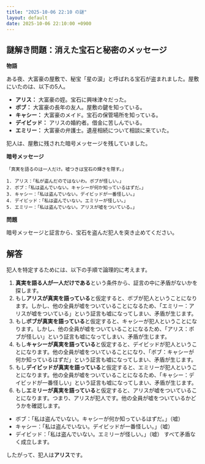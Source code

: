 ```yaml
---
title: "2025-10-06 22:10 の謎"
layout: default
date: 2025-10-06 22:10:00 +0900
---
```

## 謎解き問題：消えた宝石と秘密のメッセージ

**物語**

ある夜、大富豪の屋敷で、秘宝「星の涙」と呼ばれる宝石が盗まれました。屋敷にいたのは、以下の5人。

*   **アリス：** 大富豪の姪。宝石に興味津々だった。
*   **ボブ：** 大富豪の長年の友人。屋敷の鍵を知っている。
*   **キャシー：** 大富豪のメイド。宝石の保管場所を知っている。
*   **デイビッド：** アリスの婚約者。借金に苦しんでいる。
*   **エミリー：** 大富豪の弁護士。遺産相続について相談に来ていた。

犯人は、屋敷に残された暗号メッセージを残していました。

**暗号メッセージ**

```
「真実を語るのは一人だけ。嘘つきは宝石の輝きを隠す。」

1. アリス：「私が盗んだのではないわ。ボブが怪しい。」
2. ボブ：「私は盗んでいない。キャシーが何か知っているはずだ。」
3. キャシー：「私は盗んでいない。デイビッドが一番怪しい。」
4. デイビッド：「私は盗んでいない。エミリーが怪しい。」
5. エミリー：「私は盗んでいない。アリスが嘘をついている。」
```

**問題**

暗号メッセージと証言から、宝石を盗んだ犯人を突き止めてください。

## 解答

犯人を特定するためには、以下の手順で論理的に考えます。

1.  **真実を語る人が一人だけである**という条件から、証言の中に矛盾がないかを探します。
2.  もし**アリスが真実を語っている**と仮定すると、ボブが犯人ということになります。しかし、他の全員が嘘をついていることになるため、「エミリー：アリスが嘘をついている」という証言も嘘になってしまい、矛盾が生じます。
3.  もし**ボブが真実を語っている**と仮定すると、キャシーが犯人ということになります。しかし、他の全員が嘘をついていることになるため、「アリス：ボブが怪しい」という証言も嘘になってしまい、矛盾が生じます。
4.  もし**キャシーが真実を語っている**と仮定すると、デイビッドが犯人ということになります。他の全員が嘘をついていることになり、「ボブ：キャシーが何か知っているはずだ」という証言も嘘になってしまい、矛盾が生じます。
5.  もし**デイビッドが真実を語っている**と仮定すると、エミリーが犯人ということになります。他の全員が嘘をついていることになるため、「キャシー：デイビッドが一番怪しい」という証言も嘘になってしまい、矛盾が生じます。
6.  もし**エミリーが真実を語っている**と仮定すると、アリスが嘘をついていることになります。つまり、アリスが犯人です。他の全員が嘘をついているかどうかを確認します。

*   ボブ：「私は盗んでいない。キャシーが何か知っているはずだ。」（嘘）
*   キャシー：「私は盗んでいない。デイビッドが一番怪しい。」（嘘）
*   デイビッド：「私は盗んでいない。エミリーが怪しい。」（嘘）
すべて矛盾なく成立します。

したがって、犯人は**アリス**です。
